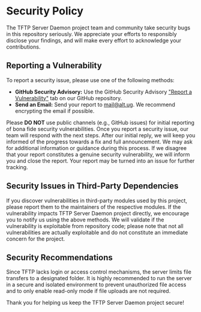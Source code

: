 # Security Policy
The TFTP Server Daemon project team and community take security bugs in this repository seriously. We appreciate your efforts to responsibly disclose your findings, and will make every effort to acknowledge your contributions.

## Reporting a Vulnerability
To report a security issue, please use one of the following methods:
- **GitHub Security Advisory:** Use the GitHub Security Advisory ["Report a Vulnerability"](https://github.com/altugbakan/rs-tftpd/security/advisories/new) tab on our GitHub repository.
- **Send an Email:** Send your report to mail@alt.ug. We recommend encrypting the email if possible.

Please **DO NOT** use public channels (e.g., GitHub issues) for initial reporting of bona fide security vulnerabilities.
Once you report a security issue, our team will respond with the next steps. After our initial reply, we will keep you informed of the progress towards a fix and full announcement. We may ask for additional information or guidance during this process. If we disagree that your report constitutes a genuine security vulnerability, we will inform you and close the report. Your report may be turned into an issue for further tracking.

## Security Issues in Third-Party Dependencies
If you discover vulnerabilities in third-party modules used by this project, please report them to the maintainers of the respective modules. If the vulnerability impacts TFTP Server Daemon project directly, we encourage you to notify us using the above methods. We will validate if the vulnerability is exploitable from repository code; please note that not all vulnerabilities are actually exploitable and do not constitute an immediate concern for the project.

## Security Recommendations
Since TFTP lacks login or access control mechanisms, the server limits file transfers to a designated folder. It is highly recommended to run the server in a secure and isolated environment to prevent unauthorized file access and to only enable read-only mode if file uploads are not required.

Thank you for helping us keep the TFTP Server Daemon project secure!
